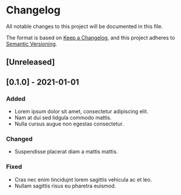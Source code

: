 # Changelog

All notable changes to this project will be documented in this file.

The format is based on [Keep a Changelog](https://keepachangelog.com/en/1.0.0/),
and this project adheres to [Semantic Versioning](https://semver.org/spec/v2.0.0.html).

## [Unreleased]

## [0.1.0] - 2021-01-01

### Added
- Lorem ipsum dolor sit amet, consectetur adipiscing elit.
- Nam at dui sed lidgula commodo mattis.
- Nulla cursus augue non egestas consectetur.

### Changed
- Suspendisse placerat diam a mattis mattis.

### Fixed
- Cras nec enim tincidujnt lorem sagittis vehicula ac et leo.
- Nullam sagittis risus eu pharetra euismod.
